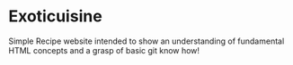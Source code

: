 # Exoticuisine

Simple Recipe website intended to show an understanding of fundamental HTML concepts and a grasp of basic git know how! 